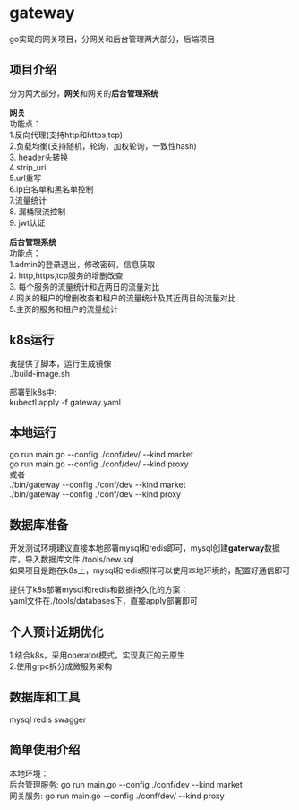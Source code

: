 # gateway  
go实现的网关项目，分网关和后台管理两大部分，后端项目  


## 项目介绍  
分为两大部分，**网关**和网关的**后台管理系统**  

**网关**  
功能点：   
1.反向代理(支持http和https,tcp)  
2.负载均衡(支持随机，轮询，加权轮询，一致性hash)  
3. header头转换  
4.strip_uri  
5.url重写  
6.ip白名单和黑名单控制  
7.流量统计  
8. 漏桶限流控制  
9. jwt认证  
         
**后台管理系统**  
功能点：  
1.admin的登录退出，修改密码，信息获取  
2. http,https,tcp服务的增删改查  
3. 每个服务的流量统计和近两日的流量对比  
4.网关的租户的增删改查和租户的流量统计及其近两日的流量对比  
5.主页的服务和租户的流量统计  
          
## k8s运行
我提供了脚本，运行生成镜像：  
./build-image.sh  

部署到k8s中:  
kubectl apply -f gateway.yaml  

## 本地运行  
go run main.go --config ./conf/dev/ --kind market  
go run main.go --config ./conf/dev/ --kind proxy  
或者  
./bin/gateway --config ./conf/dev --kind market  
./bin/gateway --config ./conf/dev --kind proxy  

## 数据库准备
开发测试环境建议直接本地部署mysql和redis即可，mysql创建**gaterway**数据库，导入数据库文件./tools/new.sql  
如果项目是跑在k8s上，mysql和redis照样可以使用本地环境的，配置好通信即可  

提供了k8s部署mysql和redis和数据持久化的方案：  
yaml文件在./tools/databases下，直接apply部署即可  

## 个人预计近期优化
1.结合k8s，采用operator模式，实现真正的云原生  
2.使用grpc拆分成微服务架构  

## 数据库和工具
mysql redis swagger  

## 简单使用介绍  
本地环境：  
         后台管理服务: go run main.go --config ./conf/dev --kind market  
         网关服务: go run main.go --config ./conf/dev/ --kind proxy  
